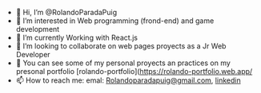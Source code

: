 - 👋 Hi, I’m @RolandoParadaPuig
- 👀 I’m interested in Web programming (frond-end) and game development
- 🌱 I’m currently Working with React.js 
- 💞️ I’m looking to collaborate on web pages proyects as a Jr Web Developer
- 🙌 You can see some of my personal proyects an practices on my presonal portfolio [rolando-portfolio](https://rolando-portfolio.web.app/
- 📫 How to reach me: emal: Rolandoparadapuig@gmail.com, [linkedin](www.linkedin.com/in/rolando-parada-puig)

<!---
RolandoParadaPuig/RolandoParadaPuig is a ✨ special ✨ repository because its `README.md` (this file) appears on your GitHub profile.
You can click the Preview link to take a look at your changes.
--->

